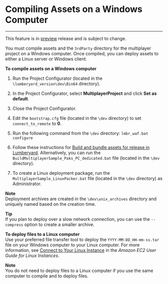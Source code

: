 # Compiling Assets on a Windows Computer<a name="linux-compile-assets-on-windows"></a>

****  
This feature is in [preview](https://docs.aws.amazon.com/lumberyard/latest/userguide/ly-glos-chap.html#preview) release and is subject to change\. 

You must compile assets and the `3rdParty` directory for the multiplayer project on a Windows computer\. Once compiled, you can deploy assets to either a Linux server or Windows client\.

**To compile assets on a Windows computer**

1. Run the Project Configurator \(located in the `\lumberyard_version\dev\Bin64` directory\)\.

1. In the Project Configurator, select **MultiplayerProject** and click **Set as default**\.

1. Close the Project Configurator\.

1. Edit the `bootstrap.cfg` file \(located in the `\dev` directory\) to set `connect_to_remote` to **0**\.

1. Run the following command from the `\dev` directory: `lmbr_waf.bat configure`

1. Follow these instructions for [Build and bundle assets for release in Lumberyard](asset-bundler-tutorial-release.md)\. Alternatively, you can run the `BuildMultiplayerSample_Paks_PC_dedicated.bat` file \(located in the `\dev` directory\)\.

1. To create a Linux deployment package, run the `MultiplayerSample_LinuxPacker.bat` file \(located in the `\dev` directory\) as Administrator\.

**Note**  
Deployment archives are created in the `\dev\unix_archives` directory and uniquely named based on the creation time\.

**Tip**  
If you plan to deploy over a slow network connection, you can use the `--compress` option to create a smaller archive\.

**To deploy files to a Linux computer**  
Use your preferred file transfer tool to deploy the `YYYY-MM-DD_HH-mm-ss.tar` file on your Windows computer to your Linux computer\. For more information, see [Connect to Your Linux Instance](https://docs.aws.amazon.com/AWSEC2/latest/UserGuide/AccessingInstances.html) in the *Amazon EC2 User Guide for Linux Instances*\.

**Note**  
You do not need to deploy files to a Linux computer if you use the same computer to compile and to deploy files\.